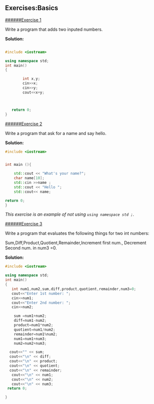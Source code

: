 ## Exercises:Basics

[######Exercise 1](../code/2.C++_basics/e_2.1.cpp)

Write a program that adds two inputed numbers.

**Solution:**
```cpp

#include <iostream>

using namespace std;
int main()
{

        int x,y;
        cin>>x;
        cin>>y;
        cout<<x+y;



   return 0;
}
```

[######Exercise 2](../code/2.C++_basics/e_2.2.cpp)

Write a program that ask for a name and say hello.

**Solution:**
```cpp
#include <iostream>


int main (){

	std::cout << "What's your name?";
	char name[10];
	std::cin >>name ;
	std::cout << "Hello ";
	std::cout<< name;

return 0;
}
```
*This exercise is an example of not using `using namespace std ;`.*

[######Exercise 3](../code/2.C++_basics/e_2.3.cpp)

Write a program that evaluates the following things for two int numbers:

Sum,Diff,Product,Quotient,Remainder,Increment first num., Decrement Second num. in num3 =0.

**Solution:**
```cpp
#include <iostream>

using namespace std;
int main()
{
   int num1,num2,sum,diff,product,quotient,remainder,num3=0;
   cout<<"Enter 1st number: ";
   cin>>num1;
   cout<<"Enter 2nd number: ";
   cin>>num2;

	sum =num1+num2;
	diff=num1-num2;
	product=num1*num2;
	quotient=num1/num2;
	remainder=num1%num2;
	num1=num1+num3;
	num2=num2+num3;

  cout<<"" << sum;
  cout<<"\n" << diff;
  cout<<"\n" << product;
  cout<<"\n" << quotient;
  cout<<"\n" << remainder;
   cout<<"\n" << num1;
   cout<<"\n" << num2;
   cout<<"\n" << num3;
 return 0;

}

```



